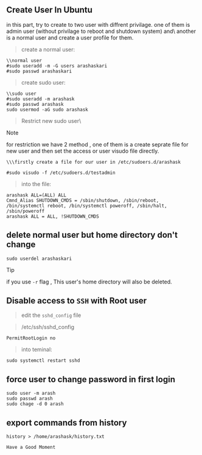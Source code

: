 ## Create User In Ubuntu
in this part, try to create to two user with diffrent privilage. one of them is admin user (without privilage to reboot and shutdown system) and\ another is a normal user and create a user profile for them.

> create a normal user:
```
\\normal user
#sudo useradd -m -G users arashaskari
#sudo passwd arashaskari

```

> create sudo user:

```
\\sudo user
#sudo useradd -m arashask
#sudo passwd arashask
sudo usermod -aG sudo arashask
```

> Restrict new sudo user\

>[!NOTE]
> for restriction we have 2 method , one of them is a create seprate file for new user and then set the access or user visudo file directly.

```
\\\firstly create a file for our user in /etc/sudoers.d/arashask

#sudo visudo -f /etc/sudoers.d/testadmin
```

> into the file:
```
arashask ALL=(ALL) ALL
Cmnd_Alias SHUTDOWN_CMDS = /sbin/shutdown, /sbin/reboot, /bin/systemctl reboot, /bin/systemctl poweroff, /sbin/halt, /sbin/poweroff
arashask ALL = ALL, !SHUTDOWN_CMDS
```

## delete normal user but home directory don't change
```
sudo userdel arashaskari
```

>[!TIP]
> if you use `-r` flag , This user's home directory will also be deleted.

## Disable access to `SSH` with Root user

> edit the `sshd_config` file

> /etc/ssh/sshd_config

```
PermitRootLogin no

```

> into teminal:
```
sudo systemctl restart sshd
```

## force user to change password in first login

```
sudo user -m arash
sudo passwd arash
sudo chage -d 0 arash
```

## export commands from history

```
history > /home/arashask/history.txt
```

`Have a Good Moment`
